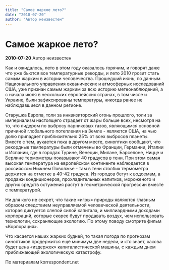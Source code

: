 ```yaml
---
title: "Самое жаркое лето?"
date: "2010-07-20"
author: "Автор неизвестен"
---
```


# Самое жаркое лето?

**2010-07-20** Автор неизвестен

Как и ожидалось, лето в этом году оказалось горячим, и говорят даже что уже бьются все температурные рекорды, и лето 2010 грозит стать самым жарким в истории человечества. Прошедший июнь, по данным Национального управления океанических и атмосферных исследований США, уже признан самым жарким за всю историю метеонаблюдений, а с начала июля в нескольких европейских странах, в том числе и Украине, были зафиксированы температуры, никогда ранее не наблюдавшиеся в данном регионе.

Старушка Европа, толи за инквизиторский огонь прошлого, толи за империализм настоящего страдает от жары больше всех, несмотря на то, что лидером по выбросу парниковых газов, являющимся основной причиной глобального потепления на Земле - являются США, на чью долю припадает приблизительно 25% от всех выбросов планеты. Вместе с тем, аукается пока в другом месте, синоптики сообщают, что рекордные температуры были отмечены во Франции, Германии, Италии и Испании, где в городах Турине, Венеции, Милане, Барселоне, Ницце и Берлине термометры показывают 40 градусов в тени. При этом самая высокая температура на европейском континенте наблюдается в российском Нижнем Поволжье - там в тени столбик термометра держится на отметке в 40-42 градуса. Из городов бегут к водоемам, а продажи кондиционеров, прохладительных напитков, мороженого и других средств остужения растут в геометрической прогрессии вместе с температурой.

Ни для кого не секрет, что такие «игры» природы являются главным образом следствием неуправляемой человеческой деятельности, которая диктуется слепой силой капитала, и миллиардными доходами корпораций, которые скорее будут продавать воздух, чем использовать технологии, сохраняющие экологию. По этому поводу смотрите фильм «Корпорация».

Что касается наших жарких будней, то такая погода по прогнозам синоптиков продержится ещё минимум две недели, и кто знает, какова будет цена «издержек» капиталистической машины, с каждым днем приближающей экологическую катастрофу.

По материалам korrespondent.net